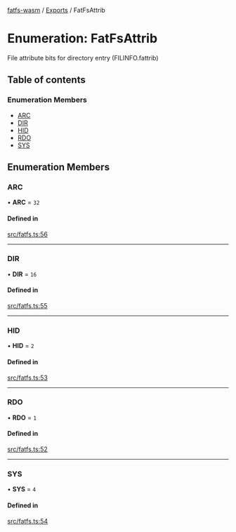 [fatfs-wasm](../README.md) / [Exports](../modules.md) / FatFsAttrib

# Enumeration: FatFsAttrib

File attribute bits for directory entry (FILINFO.fattrib)

## Table of contents

### Enumeration Members

- [ARC](FatFsAttrib.md#arc)
- [DIR](FatFsAttrib.md#dir)
- [HID](FatFsAttrib.md#hid)
- [RDO](FatFsAttrib.md#rdo)
- [SYS](FatFsAttrib.md#sys)

## Enumeration Members

### ARC

• **ARC** = ``32``

#### Defined in

[src/fatfs.ts:56](https://github.com/parkertomatoes/fatfs-wasm/blob/fa8ebf7/src/fatfs.ts#L56)

___

### DIR

• **DIR** = ``16``

#### Defined in

[src/fatfs.ts:55](https://github.com/parkertomatoes/fatfs-wasm/blob/fa8ebf7/src/fatfs.ts#L55)

___

### HID

• **HID** = ``2``

#### Defined in

[src/fatfs.ts:53](https://github.com/parkertomatoes/fatfs-wasm/blob/fa8ebf7/src/fatfs.ts#L53)

___

### RDO

• **RDO** = ``1``

#### Defined in

[src/fatfs.ts:52](https://github.com/parkertomatoes/fatfs-wasm/blob/fa8ebf7/src/fatfs.ts#L52)

___

### SYS

• **SYS** = ``4``

#### Defined in

[src/fatfs.ts:54](https://github.com/parkertomatoes/fatfs-wasm/blob/fa8ebf7/src/fatfs.ts#L54)
